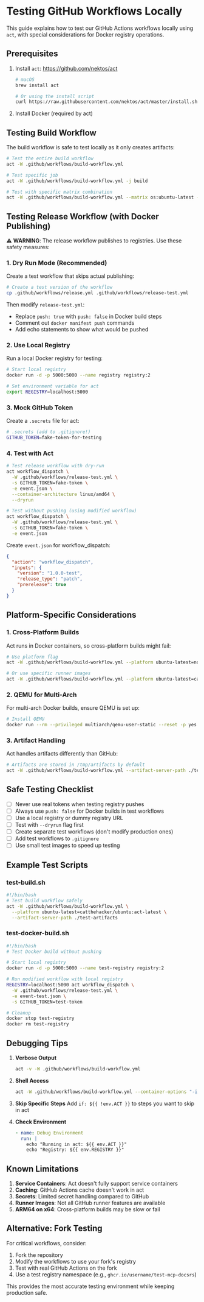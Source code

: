# Testing GitHub Workflows Locally

This guide explains how to test our GitHub Actions workflows locally using `act`, with special considerations for Docker registry operations.

## Prerequisites

1. Install `act`: https://github.com/nektos/act

   ```bash
   # macOS
   brew install act

   # Or using the install script
   curl https://raw.githubusercontent.com/nektos/act/master/install.sh | sudo bash
   ```

2. Install Docker (required by act)

## Testing Build Workflow

The build workflow is safe to test locally as it only creates artifacts:

```bash
# Test the entire build workflow
act -W .github/workflows/build-workflow.yml

# Test specific job
act -W .github/workflows/build-workflow.yml -j build

# Test with specific matrix combination
act -W .github/workflows/build-workflow.yml --matrix os:ubuntu-latest --matrix target:linux-x64
```

## Testing Release Workflow (with Docker Publishing)

⚠️ **WARNING**: The release workflow publishes to registries. Use these safety measures:

### 1. Dry Run Mode (Recommended)

Create a test workflow that skips actual publishing:

```bash
# Create a test version of the workflow
cp .github/workflows/release.yml .github/workflows/release-test.yml
```

Then modify `release-test.yml`:

- Replace `push: true` with `push: false` in Docker build steps
- Comment out `docker manifest push` commands
- Add echo statements to show what would be pushed

### 2. Use Local Registry

Run a local Docker registry for testing:

```bash
# Start local registry
docker run -d -p 5000:5000 --name registry registry:2

# Set environment variable for act
export REGISTRY=localhost:5000
```

### 3. Mock GitHub Token

Create a `.secrets` file for act:

```bash
# .secrets (add to .gitignore!)
GITHUB_TOKEN=fake-token-for-testing
```

### 4. Test with Act

```bash
# Test release workflow with dry-run
act workflow_dispatch \
  -W .github/workflows/release-test.yml \
  -s GITHUB_TOKEN=fake-token \
  -e event.json \
  --container-architecture linux/amd64 \
  --dryrun

# Test without pushing (using modified workflow)
act workflow_dispatch \
  -W .github/workflows/release-test.yml \
  -s GITHUB_TOKEN=fake-token \
  -e event.json
```

Create `event.json` for workflow_dispatch:

```json
{
  "action": "workflow_dispatch",
  "inputs": {
    "version": "1.0.0-test",
    "release_type": "patch",
    "prerelease": true
  }
}
```

## Platform-Specific Considerations

### 1. Cross-Platform Builds

Act runs in Docker containers, so cross-platform builds might fail:

```bash
# Use platform flag
act -W .github/workflows/build-workflow.yml --platform ubuntu-latest=node:16-buster

# Or use specific runner images
act -W .github/workflows/build-workflow.yml --platform ubuntu-latest=catthehacker/ubuntu:act-latest
```

### 2. QEMU for Multi-Arch

For multi-arch Docker builds, ensure QEMU is set up:

```bash
# Install QEMU
docker run --rm --privileged multiarch/qemu-user-static --reset -p yes
```

### 3. Artifact Handling

Act handles artifacts differently than GitHub:

```bash
# Artifacts are stored in /tmp/artifacts by default
act -W .github/workflows/build-workflow.yml --artifact-server-path ./test-artifacts
```

## Safe Testing Checklist

- [ ] Never use real tokens when testing registry pushes
- [ ] Always use `push: false` for Docker builds in test workflows
- [ ] Use a local registry or dummy registry URL
- [ ] Test with `--dryrun` flag first
- [ ] Create separate test workflows (don't modify production ones)
- [ ] Add test workflows to `.gitignore`
- [ ] Use small test images to speed up testing

## Example Test Scripts

### test-build.sh

```bash
#!/bin/bash
# Test build workflow safely
act -W .github/workflows/build-workflow.yml \
  --platform ubuntu-latest=catthehacker/ubuntu:act-latest \
  --artifact-server-path ./test-artifacts
```

### test-docker-build.sh

```bash
#!/bin/bash
# Test Docker build without pushing

# Start local registry
docker run -d -p 5000:5000 --name test-registry registry:2

# Run modified workflow with local registry
REGISTRY=localhost:5000 act workflow_dispatch \
  -W .github/workflows/release-test.yml \
  -e event-test.json \
  -s GITHUB_TOKEN=test-token

# Cleanup
docker stop test-registry
docker rm test-registry
```

## Debugging Tips

1. **Verbose Output**

   ```bash
   act -v -W .github/workflows/build-workflow.yml
   ```

2. **Shell Access**

   ```bash
   act -W .github/workflows/build-workflow.yml --container-options "-it"
   ```

3. **Skip Specific Steps**
   Add `if: ${{ !env.ACT }}` to steps you want to skip in act

4. **Check Environment**

   ```yaml
   - name: Debug Environment
     run: |
       echo "Running in act: ${{ env.ACT }}"
       echo "Registry: ${{ env.REGISTRY }}"
   ```

## Known Limitations

1. **Service Containers**: Act doesn't fully support service containers
2. **Caching**: GitHub Actions cache doesn't work in act
3. **Secrets**: Limited secret handling compared to GitHub
4. **Runner Images**: Not all GitHub runner features are available
5. **ARM64 on x64**: Cross-platform builds may be slow or fail

## Alternative: Fork Testing

For critical workflows, consider:

1. Fork the repository
2. Modify the workflows to use your fork's registry
3. Test with real GitHub Actions on the fork
4. Use a test registry namespace (e.g., `ghcr.io/username/test-mcp-docsrs`)

This provides the most accurate testing environment while keeping production safe.
